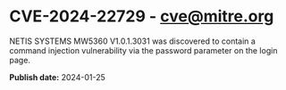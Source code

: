 # CVE-2024-22729 - cve@mitre.org

NETIS SYSTEMS MW5360 V1.0.1.3031 was discovered to contain a command injection vulnerability via the password parameter on the login page.

**Publish date:** 2024-01-25
